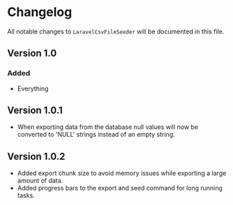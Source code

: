 # Changelog

All notable changes to `LaravelCsvFileSeeder` will be documented in this file.

## Version 1.0

### Added
- Everything

## Version 1.0.1
- When exporting data from the database null values will now be converted to 'NULL' strings instead of an empty string.

## Version 1.0.2
- Added export chunk size to avoid memory issues while exporting a large amount of data.
- Added progress bars to the export and seed command for long running tasks.